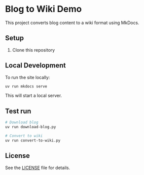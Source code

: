 # Blog to Wiki Demo

This project converts blog content to a wiki format using MkDocs.

## Setup

1. Clone this repository

## Local Development

To run the site locally:

```bash
uv run mkdocs serve
```

This will start a local server.

## Test run

```bash
# Download blog
uv run download-blog.py

# Convert to wiki
uv run convert-to-wiki.py
```


## License

See the [LICENSE](LICENSE) file for details.
